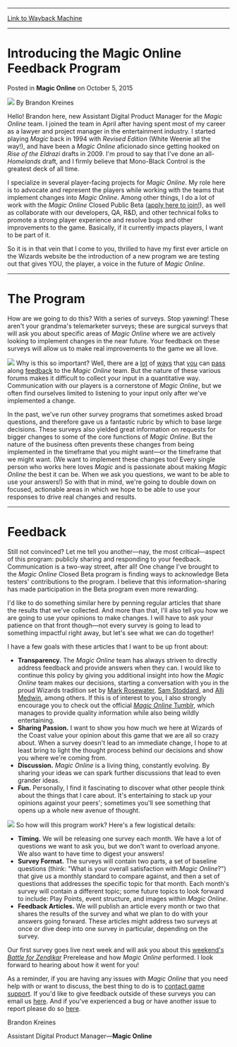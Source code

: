 
---
[Link to Wayback Machine](https://web.archive.org/web/20201108121711/https://magic.wizards.com/en/MTGO/articles/archive/magic-online/introducing-magic-online-feedback-program-2015-10-05)

[_metadata_:author]:- "Brandon Kreines"
[_metadata_:description]:- "Hello! Brandon here, new Assistant Digital Product Manager for the Magic Online team. I joined the team in April after having spent most of my career as a lawyer and project manager in the entertainment industry. I started playing Magic back in 1994 with Revised Edition (White Weenie all the way!), and have been a Magic Online aficionado since getting hooked on Rise of the Eldrazi drafts in 2009. I'm proud to say that I've done an all-Homelands draft, and I firmly believe that Mono-Black Control is the greatest deck of all time."
[_metadata_:generator]:- "Drupal 7 (http://drupal.org)"
[_metadata_:node]:- "727041"
[_metadata_:publish_date]:- "2015-10-05"
[_metadata_:source]:- "div-main-content"
[_metadata_:title]:- "Introducing the Magic Online Feedback Program"
[_metadata_:wayback_capture_timestamp]:- "2020-11-08 12:17:11"
[_metadata_:wayback_raw_url]:- "https://web.archive.org/web/20201108121711id_/https://magic.wizards.com/en/MTGO/articles/archive/magic-online/introducing-magic-online-feedback-program-2015-10-05"
[_metadata_:wayback_url]:- "https://magic.wizards.com/en/MTGO/articles/archive/magic-online/introducing-magic-online-feedback-program-2015-10-05"
---


Introducing the Magic Online Feedback Program
=============================================



 Posted in **Magic Online**
 on October 5, 2015 






![](https://media.magic.wizards.com/styles/auth_small/public/images/person/BK%20Picture.jpg)
By Brandon Kreines











Hello! Brandon here, new Assistant Digital Product Manager for the *Magic Online* team. I joined the team in April after having spent most of my career as a lawyer and project manager in the entertainment industry. I started playing *Magic* back in 1994 with *Revised Edition* (White Weenie all the way!), and have been a *Magic Online* aficionado since getting hooked on *Rise of the Eldrazi* drafts in 2009. I'm proud to say that I've done an all-*Homelands* draft, and I firmly believe that Mono-Black Control is the greatest deck of all time.


I specialize in several player-facing projects for *Magic Online*. My role here is to advocate and represent the players while working with the teams that implement changes into *Magic Online*. Among other things, I do a lot of work with the *Magic Online* Closed Public Beta ([apply here to join!](http://wizards.custhelp.com/app/answers/detail/a_id/2265/~/magic-online-closed-beta-requirements)), as well as collaborate with our developers, QA, R&D, and other technical folks to promote a strong player experience and resolve bugs and other improvements to the game. Basically, if it currently impacts players, I want to be part of it.


So it is in that vein that I come to you, thrilled to have my first ever article on the Wizards website be the introduction of a new program we are testing out that gives YOU, the player, a voice in the future of *Magic Online*.




---

The Program
===========


How are we going to do this? With a series of surveys. Stop yawning! These aren't your grandma's telemarketer surveys; these are surgical surveys that will ask you about specific areas of *Magic Online* where we are actively looking to implement changes in the near future. Your feedback on these surveys will allow us to make real improvements to the game we all love.


[![](http://gatherer.wizards.com/Handlers/Image.ashx?type=card&multiverseid=391798)](http://gatherer.wizards.com/Pages/Card/Details.aspx?multiverseid=391798)
Why is this so important? Well, there are a [lot](https://twitter.com/MagicOnline) of [ways](http://wizards.custhelp.com/app/answers/detail/a_id/668/~/magic-online%3A-reimbursement-requests-and-bug-reporting) that [you](mailto:MagicOnlineFeedback@wizards.com) can [pass](https://company.wizards.com/contact-us) along [feedback](https://www.reddit.com/r/mtgo) to the *Magic Online* team. But the nature of these various forums makes it difficult to collect your input in a quantitative way. Communication with our players is a cornerstone of *Magic Online*, but we often find ourselves limited to listening to your input only after we've implemented a change.


In the past, we've run other survey programs that sometimes asked broad questions, and therefore gave us a fantastic rubric by which to base large decisions. These surveys also yielded great information on requests for bigger changes to some of the core functions of *Magic Online*. But the nature of the business often prevents these changes from being implemented in the timeframe that you might want—or the timeframe that we might want. (We want to implement these changes too! Every single person who works here loves *Magic* and is passionate about making *Magic Online* the best it can be. When we ask you questions, we want to be able to use your answers!) So with that in mind, we're going to double down on focused, actionable areas in which we hope to be able to use your responses to drive real changes and results.




---

Feedback
========


Still not convinced? Let me tell you another—nay, the most critical—aspect of this program: publicly sharing and responding to your feedback. Communication is a two-way street, after all! One change I've brought to the *Magic Online* Closed Beta program is finding ways to acknowledge Beta testers' contributions to the program. I believe that this information-sharing has made participation in the Beta program even more rewarding.


I'd like to do something similar here by penning regular articles that share the results that we've collected. And more than that, I'll also tell you how we are going to use your opinions to make changes. I will have to ask your patience on that front though—not every survey is going to lead to something impactful right away, but let's see what we can do together!


I have a few goals with these articles that I want to be up front about:


* **Transparency.** The *Magic Online* team has always striven to directly address feedback and provide answers when they can. I would like to continue this policy by giving you additional insight into how the *Magic Online* team makes our decisions, starting a conversation with you in the proud Wizards tradition set by [Mark Rosewater](http://magic.wizards.com/en/articles/columns/making-magic-archive), [Sam Stoddard](http://magic.wizards.com/en/articles/columns/latest-developments-archive), and [Alli Medwin](http://magic.wizards.com/en/articles/archive/343301), among others. If this is of interest to you, I also strongly encourage you to check out the official [*Magic Online* Tumblr](http://wizardsmtgo.tumblr.com/), which manages to provide quality information while also being wildly entertaining.
* **Sharing Passion.** I want to show you how much we here at Wizards of the Coast value your opinion about this game that we are all so crazy about. When a survey doesn't lead to an immediate change, I hope to at least bring to light the thought process behind our decisions and show you where we're coming from.
* **Discussion.** *Magic Online* is a living thing, constantly evolving. By sharing your ideas we can spark further discussions that lead to even grander ideas.
* **Fun.** Personally, I find it fascinating to discover what other people think about the things that I care about. It's entertaining to stack up your opinions against your peers'; sometimes you'll see something that opens up a whole new avenue of thought.

[![](http://gatherer.wizards.com/Handlers/Image.ashx?type=card&multiverseid=3906)](http://gatherer.wizards.com/Pages/Card/Details.aspx?multiverseid=3906)
So how will this program work? Here's a few logistical details:


* **Timing.** We will be releasing one survey each month. We have a lot of questions we want to ask you, but we don't want to overload anyone. We also want to have time to digest your answers!
* **Survey Format.** The surveys will contain two parts, a set of baseline questions (think: "What is your overall satisfaction with *Magic Online*?") that give us a monthly standard to compare against, and then a set of questions that addresses the specific topic for that month. Each month's survey will contain a different topic; some future topics to look forward to include: Play Points, event structure, and images within *Magic Online*.
* **Feedback Articles.** We will publish an article every month or two that shares the results of the survey and what we plan to do with your answers going forward. These articles might address two surveys at once or dive deep into one survey in particular, depending on the survey.

Our first survey goes live next week and will ask you about this [weekend's *Battle for Zendikar*](http://magic.wizards.com/en/MTGO/articles/archive/magic-online/magic-online-battle-zendikar-prerelease-and-release-events-2015-09-28) Prerelease and how *Magic Online* performed. I look forward to hearing about how it went for you!


As a reminder, if you are having any issues with *Magic Online* that you need help with or want to discuss, the best thing to do is to [contact game support](https://company.wizards.com/contact-us). If you'd like to give feedback outside of these surveys you can email us [here](mailto:magiconlinefeedback@wizards.com). And if you've experienced a bug or have another issue to report please do so [here](http://wizards.custhelp.com/app/answers/detail/a_id/668/~/magic-online%3A-reimbursement-requests-and-bug-reporting).


Brandon Kreines  

Assistant Digital Product Manager—**Magic Online**







